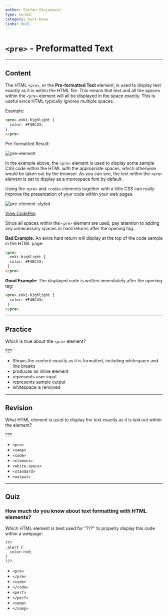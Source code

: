 ```yaml
---
author: Stefan-Stojanovic
type: normal
category: must-know
links: null
---
```


# `<pre>` - Preformatted Text


---

## Content

The HTML `<pre>`, or the **Pre-formatted Text** element, is used to display text exactly as it is within the HTML file. This means that text and all the spaces within the `<pre>` element will all be displayed in the space exactly. This is useful since HTML typically ignores multiple spaces.

Example:

```html
<pre>.enki-highlight {
  color: #F46C43;
}
</pre>
```

Pre-formatted Result:

![pre-element](https://img.enkipro.com/4b54f660c493f84a2b2557c61d972f48.png)

In the example above, the `<pre>` element is used to display some sample CSS code within the HTML with the appropriate spaces, which otherwise would be taken out by the browser. As you can see, the text within the `<pre>` element is set to display as a monospace font by default.

Using the `<pre>` and `<code>` elements together with a little CSS can really improve the presentation of your code within your web pages.

![pre-element-styled](https://img.enkipro.com/232862f010f17b9b13eacb9a80ffe676.png)

[View CodePen](https://codepen.io/enkidevs/pen/BVqPgZ)

Since all spaces within the `<pre>` element are used, pay attention to adding any unnecessary spaces or hard returns after the opening tag.

**Bad Example:** An extra hard return will display at the top of the code sample in the HTML page:

```html
<pre>
 .enki-highlight {
  color: #F46C43;
 }
</pre>
```

**Good Example:** The displayed code is written immediately after the opening tag:

```html
<pre>.enki-highlight {
  color: #F46C43;
 }
</pre>
```


---

## Practice

Which is true about the `<pre>` element?

???

- Shows the content exactly as it is formatted, including whitespace and line breaks
- produces an inline element
- represents user input
- represents sample output
- whitespace is removed


---

## Revision

What HTML element is used to display the text exactly as it is laid out within the element?

???

- `<pre>`
- `<samp>`
- `<code>`
- `<element>`
- `<white-space>`
- `<standard>`
- `<output>`


---

## Quiz

### How much do you know about text formatting with HTML elements?


Which HTML element is best used for "???" to properly display this code within a webpage:

```html
???
.alert {
  color:red;
}
???
```

- `<pre>`
- `</pre>`
- `<code>`
- `</code>`
- `<perf>`
- `</perf>`
- `<samp>`
- `</samp>`
